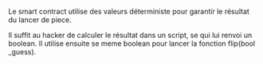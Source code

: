 Le smart contract utilise des valeurs déterministe pour garantir le résultat du lancer de piece.

Il suffit au hacker de calculer le résultat dans un script, se qui lui renvoi un boolean. Il utilise ensuite se meme boolean pour lancer la fonction flip(bool _guess).